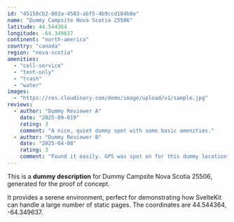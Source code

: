 ```yaml
---
id: "45150cb2-003a-4583-abf5-4b9ccd184b0e"
name: "Dummy Campsite Nova Scotia 25506"
latitude: 44.544364
longitude: -64.349637
continent: "north-america"
country: "canada"
region: "nova-scotia"
amenities:
  - "cell-service"
  - "tent-only"
  - "trash"
  - "water"
images:
  - "https://res.cloudinary.com/demo/image/upload/v1/sample.jpg"
reviews:
  - author: "Dummy Reviewer A"
    date: "2025-09-019"
    rating: 3
    comment: "A nice, quiet dummy spot with some basic amenities."
  - author: "Dummy Reviewer B"
    date: "2025-04-08"
    rating: 3
    comment: "Found it easily. GPS was spot on for this dummy location."
---
```


This is a **dummy description** for Dummy Campsite Nova Scotia 25506, generated for the proof of concept.

It provides a serene environment, perfect for demonstrating how SvelteKit can handle a large number of static pages. The coordinates are 44.544364, -64.349637.

